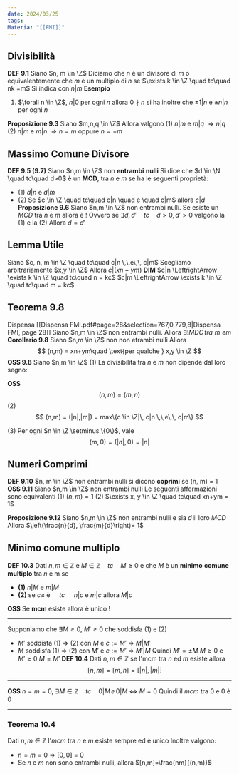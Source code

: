```yaml
---
date: 2024/03/25
tags: 
Materia: "[[FMI]]"
---
```

$\newcommand{\N}{\mathbb{N}}\newcommand{\R}{\mathbb{R}}\newcommand{\Z}{\mathbb{Z}}\newcommand{\Fcal}{\mathcal{F}}$
## Divisibilità
**DEF 9.1** Siano $n, m \in \Z$ Diciamo che $n$ è un divisore di $m$ o equivalentemente che $m$ è un multiplo di $n$ se $\exists k \in \Z \quad tc\quad nk =m$
Si indica con $n|m$
**Esempio** 
1) $\forall n \in \Z$, $n|0$ per ogni $n$ allora $0\nmid n$ si ha inoltre che $\pm 1 |n$ e $\pm n | n$ per ogni $n$

**Proposizione 9.3** Siano $m,n,q \in \Z$
Allora valgono
(1) $n|m$ e $m|q$ $\Rightarrow n|q$
(2) $n|m$ e $m|n$ $\Rightarrow n=m$ oppure $n=-m$

## Massimo Comune Divisore
**DEF 9.5 (9.7)** Siano $n,m \in \Z$ non **entrambi** **nulli**
Si dice che $d \in \N \quad tc\quad d>0$ 
è un **MCD**, tra $n$ e $m$ se ha le seguenti proprietà:
- (1) $d|n$ e $d|m$
- (2) Se $c \in \Z \quad tc\quad c|n \quad e \quad c|m$ allora $c|d$
**Proposizione 9.6** Siano $n,m \in \Z$ non entrambi nulli.
Se esiste un $MCD$ tra $n$ e $m$ allora è $!$
Ovvero se $\exists d, d' \quad tc\quad d>0, d'>0$ 
valgono la (1) e la (2)
Allora $d=d'$

## Lemma Utile
Siano $c, n, m \in \Z \quad tc\quad c|n \,\,e\,\, c|m$
Scegliamo arbitrariamente $x,y \in \Z$ Allora $c|(xn+ym)$
**DIM** 
$c|n \LeftrightArrow \exists k \in \Z \quad tc\quad n = kc$ 
$c|m \LeftrightArrow \exists k \in \Z \quad tc\quad m = kc$ 

## Teorema 9.8
Dispensa [[Dispensa FMI.pdf#page=28&selection=767,0,779,8|Dispensa FMI, page 28]]
Siano $n,m \in \Z$ non entrambi nulli. Allora $\exists ! MDC \, tra\,\, m\,\, e m$
**Corollario 9.8** Siano $n,m \in \Z$ non non etrambi nulli
Allora 
$$
(n,m) = xn+ym\quad \text{per qualche } x,y \in \Z
$$
**OSS 9.8** Siano $n,m \in \Z$
(1) La divisibilità tra $n$ e $m$ non dipende dal loro segno:

**OSS** 
$$
(n,m)=(m,n)
$$
(2) 
$$
(n,m) = (|n|,|m|) = max\{c \in \Z|\, c|n \,\,e\,\, c|m\}
$$

(3) Per ogni $n \in \Z \setminus \{0\}$, vale
$$
(m,0) = (|n|, 0) = |n|
$$
## Numeri Comprimi
**DEF 9.10** $n, m \in \Z$ non entrambi nulli si dicono **coprimi** se (n, m) = 1
**OSS 9.11** Siano $n,m \in \Z$ non entrambi nulli
Le seguenti affermazioni sono equivalenti
(1) $(n,m) = 1$
(2) $\exists x, y \in \Z \quad tc\quad xn+ym = 1$

**Proposizione 9.12** Siano $n,m \in \Z$ non entrambi nulli e sia $d$ il loro $MCD$
Allora $\left(\frac{n}{d}, \frac{m}{d}\right)= 1$

## Minimo comune multiplo
**DEF 10.3** Dati $n,m \in \mathbb{Z}$ e $M \in \mathbb{Z} \quad tc\quad M \geq 0$ e che $M$ è un **minimo** **comune multiplo** tra $n$ e m se 
- **(1)** $n|M$ e $m|M$
- **(2)** se $c \geq$ è $\quad tc\quad$ $n|c$ e $m|c$ allora $M|c$

**OSS** Se **mcm** esiste allora è unico !

---
Supponiamo che $\exists M \geq 0$, $M' \geq 0$ che soddisfa (1) e (2)
- $M'$ soddisfa (1) => (2) con $M$ e $c:=M'$ => $M|M'$
- $M$ soddisfa (1) => (2) con $M'$ e $c:=M'$ => $M'|M$
Quindi $M'=\pm M$   $M\geq 0$   e $M'\geq 0$
$M = M'$
**DEF 10.4** Dati $n,m \in \mathbb{Z}$ se l'mcm tra $n$ ed $m$ esiste allora
$$
[n,m] = [m,n]=[|n|, |m|]
$$
---
**OSS** $n=m=0$, $\exists M \in \mathbb{Z}\quad tc\quad 0|M\,e\,0|M$ <=> $M=0$
Quindi il $mcm$ tra $0$ e $0$ è $0$

---
### Teorema 10.4
Dati $n,m \in \mathbb{Z}$ l'$mcm$ tra $n$ e $m$ esiste sempre ed è unico
Inoltre valgono:
- $n=m=0$ => $[0,0]$ = 0
- Se $n$ e $m$ non sono entrambi nulli, allora $[n,m]=\frac{nm}{(n,m)}$
